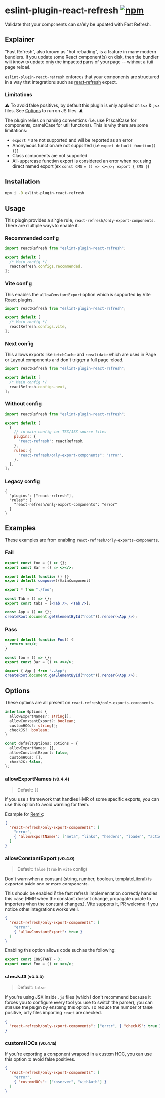 # eslint-plugin-react-refresh [![npm](https://img.shields.io/npm/v/eslint-plugin-react-refresh)](https://www.npmjs.com/package/eslint-plugin-react-refresh)

Validate that your components can safely be updated with Fast Refresh.

## Explainer

"Fast Refresh", also known as "hot reloading", is a feature in many modern bundlers.
If you update some React component(s) on disk, then the bundler will know to update only the impacted parts of your page -- without a full page reload.

`eslint-plugin-react-refresh` enforces that your components are structured in a way that integrations such as [react-refresh](https://www.npmjs.com/package/react-refresh) expect.

### Limitations

⚠️ To avoid false positives, by default this plugin is only applied on `tsx` & `jsx` files. See [Options](#options) to run on JS files. ⚠️

The plugin relies on naming conventions (i.e. use PascalCase for components, camelCase for util functions). This is why there are some limitations:

- `export *` are not supported and will be reported as an error
- Anonymous function are not supported (i.e `export default function() {}`)
- Class components are not supported
- All-uppercase function export is considered an error when not using direct named export (ex `const CMS = () => <></>; export { CMS }`)

## Installation

```sh
npm i -D eslint-plugin-react-refresh
```

## Usage

This plugin provides a single rule, `react-refresh/only-export-components`. There are multiple ways to enable it.

### Recommended config

```js
import reactRefresh from "eslint-plugin-react-refresh";

export default [
  /* Main config */
  reactRefresh.configs.recommended,
];
```

### Vite config

This enables the `allowConstantExport` option which is supported by Vite React plugins.

```js
import reactRefresh from "eslint-plugin-react-refresh";

export default [
  /* Main config */
  reactRefresh.configs.vite,
];
```

### Next config

This allows exports like `fetchCache` and `revalidate` which are used in Page or Layout components and don't trigger a full page reload.

```js
import reactRefresh from "eslint-plugin-react-refresh";

export default [
  /* Main config */
  reactRefresh.configs.next,
];
```

### Without config

```js
import reactRefresh from "eslint-plugin-react-refresh";

export default [
  {
    // in main config for TSX/JSX source files
    plugins: {
      "react-refresh": reactRefresh,
    },
    rules: {
      "react-refresh/only-export-components": "error",
    },
  },
];
```

### Legacy config

```jsonc
{
  "plugins": ["react-refresh"],
  "rules": {
    "react-refresh/only-export-components": "error"
  }
}
```

## Examples

These examples are from enabling `react-refresh/only-exports-components`.

### Fail

```jsx
export const foo = () => {};
export const Bar = () => <></>;
```

```jsx
export default function () {}
export default compose()(MainComponent)
```

```jsx
export * from "./foo";
```

```jsx
const Tab = () => {};
export const tabs = [<Tab />, <Tab />];
```

```jsx
const App = () => {};
createRoot(document.getElementById("root")).render(<App />);
```

### Pass

```jsx
export default function Foo() {
  return <></>;
}
```

```jsx
const foo = () => {};
export const Bar = () => <></>;
```

```jsx
import { App } from "./App";
createRoot(document.getElementById("root")).render(<App />);
```

## Options

These options are all present on `react-refresh/only-exports-components`.

```ts
interface Options {
  allowExportNames?: string[];
  allowConstantExport?: boolean;
  customHOCs?: string[];
  checkJS?: boolean;
}

const defaultOptions: Options = {
  allowExportNames: [],
  allowConstantExport: false,
  customHOCs: [],
  checkJS: false,
};
```

### allowExportNames <small>(v0.4.4)</small>

> Default: `[]`

If you use a framework that handles HMR of some specific exports, you can use this option to avoid warning for them.

Example for [Remix](https://remix.run/docs/en/main/discussion/hot-module-replacement#supported-exports):

```json
{
  "react-refresh/only-export-components": [
    "error",
    { "allowExportNames": ["meta", "links", "headers", "loader", "action"] }
  ]
}
```

### allowConstantExport <small>(v0.4.0)</small>

> Default: `false` (`true` in `vite` config)

Don't warn when a constant (string, number, boolean, templateLiteral) is exported aside one or more components.

This should be enabled if the fast refresh implementation correctly handles this case (HMR when the constant doesn't change, propagate update to importers when the constant changes.). Vite supports it, PR welcome if you notice other integrations works well.

```json
{
  "react-refresh/only-export-components": [
    "error",
    { "allowConstantExport": true }
  ]
}
```

Enabling this option allows code such as the following:

```jsx
export const CONSTANT = 3;
export const Foo = () => <></>;
```

### checkJS <small>(v0.3.3)</small>

> Default: `false`

If you're using JSX inside `.js` files (which I don't recommend because it forces you to configure every tool you use to switch the parser), you can still use the plugin by enabling this option. To reduce the number of false positive, only files importing `react` are checked.

```json
{
  "react-refresh/only-export-components": ["error", { "checkJS": true }]
}
```

### customHOCs <small>(v0.4.15)</small>

If you're exporting a component wrapped in a custom HOC, you can use this option to avoid false positives.

```json
{
  "react-refresh/only-export-components": [
    "error",
    { "customHOCs": ["observer", "withAuth"] }
  ]
}
```
